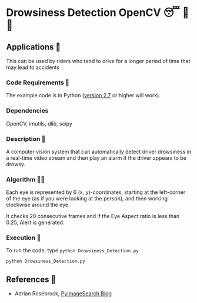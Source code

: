 # Drowsiness Detection OpenCV 😴 🚫 🚗

## Applications 🎯

This can be used by riders who tend to drive for a longer period of time that may lead to accidents

### Code Requirements 🦄

The example code is in Python ([version 2.7](https://www.python.org/download/releases/2.7/) or higher will work).

### Dependencies

OpenCV, imutils, dlib, scipy

### Description 📌

A computer vision system that can automatically detect driver drowsiness in a real-time video stream and then play an alarm if the driver appears to be drowsy.

### Algorithm 👨‍🔬

Each eye is represented by 6 (x, y)-coordinates, starting at the left-corner of the eye (as if you were looking at the person), and then working clockwise around the eye.

It checks 20 consecutive frames and if the Eye Aspect ratio is less than 0.25, Alert is generated.

### Execution 🐉

To run the code, type `python Drowsiness_Detection.py`

```
python Drowsiness_Detection.py
```

## References 🔱

- Adrian Rosebrock, [PyImageSearch Blog](https://www.pyimagesearch.com/2017/05/08/drowsiness-detection-opencv/)
